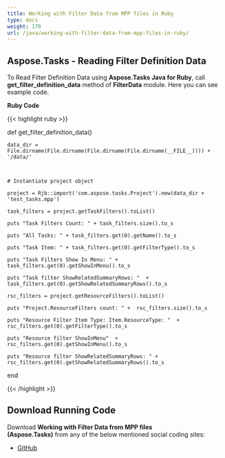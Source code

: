 ```yaml
---
title: Working with Filter Data from MPP files in Ruby
type: docs
weight: 170
url: /java/working-with-filter-data-from-mpp-files-in-ruby/
---
```


## **Aspose.Tasks - Reading Filter Definition Data**
To Read Filter Definition Data using **Aspose.Tasks Java for Ruby**, call **get_filter_definition_data** method of **FilterData** module. Here you can see example code.

**Ruby Code**

{{< highlight ruby >}}

 def get_filter_definition_data()

    data_dir = File.dirname(File.dirname(File.dirname(File.dirname(__FILE__)))) + '/data/'



    # Instantiate project object

    project = Rjb::import('com.aspose.tasks.Project').new(data_dir + 'test_tasks.mpp')

    task_filters = project.getTaskFilters().toList()

    puts "Task Filters Count: " + task_filters.size().to_s

    puts "All Tasks: " + task_filters.get(0).getName().to_s

    puts "Task Item: " + task_filters.get(0).getFilterType().to_s

    puts "Task Filters Show In Menu: " + task_filters.get(0).getShowInMenu().to_s

    puts "Task filter ShowRelatedSummaryRows: "  + task_filters.get(0).getShowRelatedSummaryRows().to_s

    rsc_filters = project.getResourceFilters().toList()

    puts "Project.ResourceFilters count: " +  rsc_filters.size().to_s

    puts "Resource Filter Item Type: Item.ResourceType: "  + rsc_filters.get(0).getFilterType().to_s

    puts "Resource filter ShowInMenu"  + rsc_filters.get(0).getShowInMenu().to_s

    puts "Resource filter ShowRelatedSummaryRows: " + rsc_filters.get(0).getShowRelatedSummaryRows().to_s

end

{{< /highlight >}}
## **Download Running Code**
Download **Working with Filter Data from MPP files (Aspose.Tasks)** from any of the below mentioned social coding sites:

- [GitHub](https://github.com/aspose-tasks/Aspose.Tasks-for-Java/blob/master/Plugins/Aspose_Tasks_Java_for_Ruby/lib/asposetasksjava/Projects/filterdata.rb)
